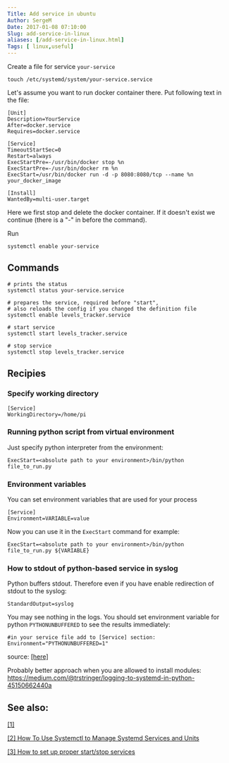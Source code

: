 ```yaml
---
Title: Add service in ubuntu 
Author: SergeM
Date: 2017-01-08 07:10:00
Slug: add-service-in-linux
aliases: [/add-service-in-linux.html]
Tags: [ linux,useful]
---
```





Create a file for service `your-service`
```
touch /etc/systemd/system/your-service.service 
```

Let's assume you want to run docker container there. Put following text in the file:

```
[Unit]                                                                                                                                                                                                                                        
Description=YourService                                                                                                                                                                                                                           
After=docker.service                                                                                                                                                                                                                          
Requires=docker.service                                                                                                                                                                                                                       
                                                                                                                                                                                                                                              
[Service]                                                                                                                                                                                                                                     
TimeoutStartSec=0                                                                                                                                                                                                                             
Restart=always                                                                                                                                                                                                                                
ExecStartPre=-/usr/bin/docker stop %n                                                                                                                                                                                                         
ExecStartPre=-/usr/bin/docker rm %n                                                                                                                                                                                                           
ExecStart=/usr/bin/docker run -d -p 8080:8080/tcp --name %n your_docker_image
                                                                                                                                                                                                                                              
[Install]                                                                                                                                                                                                                                     
WantedBy=multi-user.target
```

Here we first stop and delete the docker container. If it doesn't exist we continue (there is a "-" in before the command).

Run
```
systemctl enable your-service 
```

## Commands 
```
# prints the status
systemctl status your-service.service  

# prepares the service, required before "start", 
# also reloads the config if you changed the definition file  
systemctl enable levels_tracker.service 

# start service
systemctl start levels_tracker.service 

# stop service
systemctl stop levels_tracker.service 
```



## Recipies
### Specify working directory
```
[Service]
WorkingDirectory=/home/pi
```

### Running python script from virtual environment 
Just specify python interpreter from the environment:
```
ExecStart=<absolute path to your environment>/bin/python file_to_run.py
```

### Environment variables
You can set environment variables that are used for your process
```
[Service]
Environment=VARIABLE=value
```
Now you can use it in the `ExecStart` command for example:
```
ExecStart=<absolute path to your environment>/bin/python file_to_run.py ${VARIABLE}
```
### How to stdout of python-based service in syslog

Python buffers stdout. Therefore even if you have enable redirection of stdout to the syslog:
```
StandardOutput=syslog
```

You may see nothing in the logs. You should set environment variable for python `PYTHONUNBUFFERED` to see the results immediately:
```
#in your service file add to [Service] section:
Environment="PYTHONUNBUFFERED=1"
```

source: [[here]](https://unix.stackexchange.com/questions/164987/output-of-a-python-script-running-as-unit-is-out-of-order-while-shells-seems-unn)

Probably better approach when you are allowed to install modules: https://medium.com/@trstringer/logging-to-systemd-in-python-45150662440a



## See also: 

[[1]](https://askubuntu.com/questions/886024/auto-start-or-enable-service-on-boot-up-permanently-ubuntu-16-04-lts)

[[2] How To Use Systemctl to Manage Systemd Services and Units](https://www.digitalocean.com/community/tutorials/how-to-use-systemctl-to-manage-systemd-services-and-units)

[[3] How to set up proper start/stop services](https://blog.frd.mn/how-to-set-up-proper-startstop-services-ubuntu-debian-mac-windows/)
